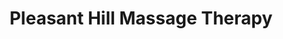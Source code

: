 ---
title: "Pleasant Hill Massage Therapy"
url: /pleasant-hill/pleasant-hill-massage-therapy/
shop: massage
---